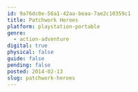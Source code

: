 ```yaml
---
id: 9a76dc0e-56a1-42aa-beaa-7ae2c10359c1
title: Patchwork Heroes
platform: playstation-portable
genre:
  - action-adventure
digital: true
physical: false
guide: false
pending: false
posted: 2014-02-13
slug: patchwork-heroes
---
```


